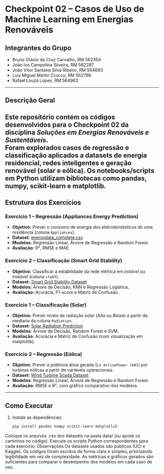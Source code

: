 # Checkpoint 02 – Casos de Uso de Machine Learning em Energias Renováveis
## Integrantes do Grupo
- Bruno Otávio da Cruz Carvalho, RM 562354  
- João Ivo Campolina Silveira, RM 562287  
- João Vitor Santana Silva Ribeiro, RM 564693  
- Luiz Miguel Martin Crocco, RM 562796  
- Rafael Louzã Lopes, RM 564963  
---
## Descrição Geral

Este repositório contém os códigos desenvolvidos para o **Checkpoint 02** da disciplina *Soluções em Energias Renováveis e Sustentáveis*.  
Foram explorados casos de **regressão** e **classificação** aplicados a datasets de energia residencial, redes inteligentes e geração renovável (solar e eólica).
Os notebooks/scripts em Python utilizam bibliotecas como **pandas**, **numpy**, **scikit-learn** e **matplotlib**.
---
## Estrutura dos Exercícios
### Exercício 1 – Regressão (Appliances Energy Prediction)
- **Objetivo:** Prever o consumo de energia dos eletrodomésticos de uma residência (coluna `Appliances`).  
- **Dataset:** [energydata_complete.csv](https://archive.ics.uci.edu/ml/datasets/Appliances+energy+prediction)  
- **Modelos:** Regressão Linear, Árvore de Regressão e Random Forest.  
- **Avaliação:** R², RMSE e MAE.  
### Exercício 2 – Classificação (Smart Grid Stability)
- **Objetivo:** Classificar a estabilidade da rede elétrica em *estável* ou *instável* (coluna `stabf`).  
- **Dataset:** [Smart Grid Stability Dataset](https://archive.ics.uci.edu/ml/datasets/Smart+Grid+Stability)  
- **Modelos:** Árvore de Decisão, KNN e Regressão Logística.  
- **Avaliação:** Acurácia, F1-score e Matriz de Confusão.  
### Exercício 1 – Classificação (Solar)
- **Objetivo:** Prever níveis de radiação solar (*Alta* ou *Baixa*) a partir da mediana da coluna `Radiation`.  
- **Dataset:** [Solar Radiation Prediction](https://www.kaggle.com/datasets/dronio/SolarEnergy)  
- **Modelos:** Árvore de Decisão, Random Forest e SVM.  
- **Avaliação:** Acurácia e Matriz de Confusão (com visualização em matplotlib).  
### Exercício 2 – Regressão (Eólica)
- **Objetivo:** Prever a potência ativa gerada (`LV ActivePower (kW)`) por turbinas eólicas a partir de variáveis operacionais.  
- **Dataset:** [Wind Turbine Scada Dataset](https://www.kaggle.com/datasets/berkerisen/wind-turbine-scada-dataset)  
- **Modelos:** Regressão Linear, Árvore de Regressão e Random Forest.  
- **Avaliação:** RMSE e R², com gráfico comparativo dos modelos.  
---
## Como Executar
1. Instale as dependências:
   ```bash
   pip install pandas numpy scikit-learn matplotlib
Coloque os arquivos .csv dos datasets na pasta data/ (ou ajuste os caminhos no código).
Execute os scripts Python correspondentes para cada exercício:
Observações
Os datasets usados são públicos (UCI e Kaggle).
Os códigos foram escritos de forma clara e simples, priorizando legibilidade em vez de complexidade.
As métricas e gráficos gerados são suficientes para comparar o desempenho dos modelos em cada caso de uso.
